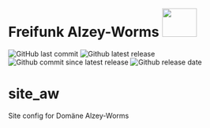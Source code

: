 # Freifunk Alzey-Worms   <a href="url"><img src="https://freifunk-suedwest.de/wp-content/uploads/2016/09/FFSW_Logo_128.png" height="58" width="70" ></a>

![GitHub last commit](https://img.shields.io/github/last-commit/ffsw/site_so.svg?style=plastic)  ![Github latest release](https://img.shields.io/github/release/ffsw/site_so.svg?style=plastic)   ![Github commit since latest release](https://img.shields.io/github/commits-since/ffsw/site_so/latest.svg?style=plastic)  ![Github release date](https://img.shields.io/github/release-date/ffsw/site_so.svg?style=plastic)



# site_aw

Site config for Domäne Alzey-Worms
